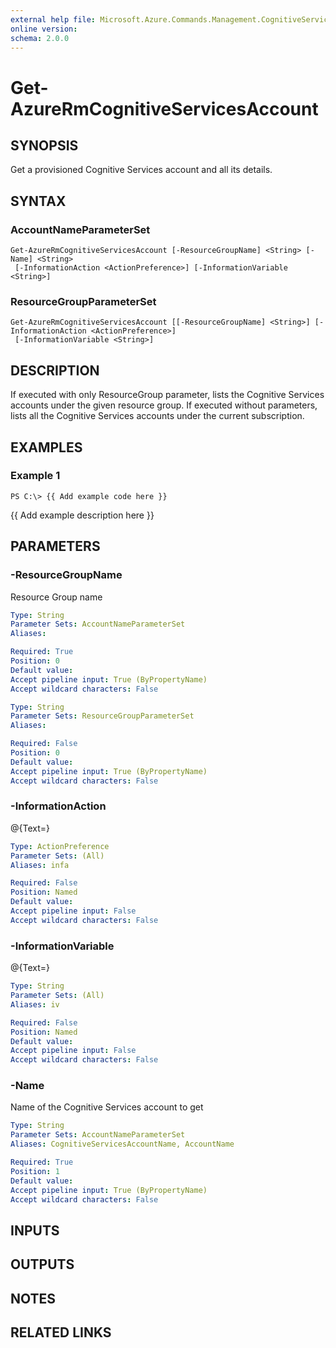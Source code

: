 ```yaml
---
external help file: Microsoft.Azure.Commands.Management.CognitiveServices.dll-Help.xml
online version: 
schema: 2.0.0
---
```


# Get-AzureRmCognitiveServicesAccount
## SYNOPSIS
Get a provisioned Cognitive Services account and all its details.

## SYNTAX

### AccountNameParameterSet
```
Get-AzureRmCognitiveServicesAccount [-ResourceGroupName] <String> [-Name] <String>
 [-InformationAction <ActionPreference>] [-InformationVariable <String>]
```

### ResourceGroupParameterSet
```
Get-AzureRmCognitiveServicesAccount [[-ResourceGroupName] <String>] [-InformationAction <ActionPreference>]
 [-InformationVariable <String>]
```

## DESCRIPTION
If executed with only ResourceGroup parameter, lists the Cognitive Services accounts under the given resource group.
If executed without parameters, lists all the Cognitive Services accounts under the current subscription.

## EXAMPLES

### Example 1
```
PS C:\> {{ Add example code here }}
```

{{ Add example description here }}

## PARAMETERS

### -ResourceGroupName
Resource Group name

```yaml
Type: String
Parameter Sets: AccountNameParameterSet
Aliases: 

Required: True
Position: 0
Default value: 
Accept pipeline input: True (ByPropertyName)
Accept wildcard characters: False
```

```yaml
Type: String
Parameter Sets: ResourceGroupParameterSet
Aliases: 

Required: False
Position: 0
Default value: 
Accept pipeline input: True (ByPropertyName)
Accept wildcard characters: False
```

### -InformationAction
@{Text=}

```yaml
Type: ActionPreference
Parameter Sets: (All)
Aliases: infa

Required: False
Position: Named
Default value: 
Accept pipeline input: False
Accept wildcard characters: False
```

### -InformationVariable
@{Text=}

```yaml
Type: String
Parameter Sets: (All)
Aliases: iv

Required: False
Position: Named
Default value: 
Accept pipeline input: False
Accept wildcard characters: False
```

### -Name
Name of the Cognitive Services account to get

```yaml
Type: String
Parameter Sets: AccountNameParameterSet
Aliases: CognitiveServicesAccountName, AccountName

Required: True
Position: 1
Default value: 
Accept pipeline input: True (ByPropertyName)
Accept wildcard characters: False
```

## INPUTS

## OUTPUTS

## NOTES

## RELATED LINKS

